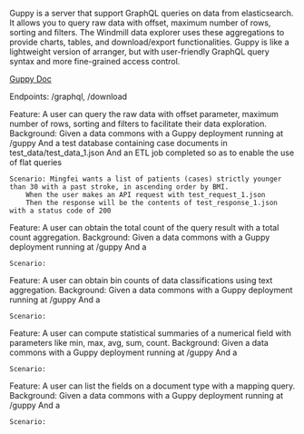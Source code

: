 Guppy is a server that support GraphQL queries on data from elasticsearch. 
It allows you to query raw data with offset, maximum number of rows, sorting and filters. The Windmill data explorer uses these aggregations to provide charts, tables, and download/export functionalities.
Guppy is like a lightweight version of arranger, but with user-friendly GraphQL query syntax and more fine-grained access control. 

[Guppy Doc](https://github.com/uc-cdis/guppy/blob/master/doc/queries.md)

Endpoints: /graphql, /download

Feature: A user can query the raw data with offset parameter, maximum number of rows, sorting and filters to facilitate their data exploration.
	Background:
		Given a data commons with a Guppy deployment running at /guppy
		And a test database containing case documents in test_data/test_data_1.json
		And an ETL job completed so as to enable the use of flat queries

	Scenario: Mingfei wants a list of patients (cases) strictly younger than 30 with a past stroke, in ascending order by BMI.
		When the user makes an API request with test_request_1.json
		Then the response will be the contents of test_response_1.json with a status code of 200

Feature: A user can obtain the total count of the query result with a total count aggregation.
	Background:
		Given a data commons with a Guppy deployment running at /guppy
		And a 

	Scenario: 

Feature: A user can obtain bin counts of data classifications using text aggregation.
	Background:
		Given a data commons with a Guppy deployment running at /guppy
		And a 

	Scenario: 

Feature: A user can compute statistical summaries of a numerical field with parameters like min, max, avg, sum, count. 
	Background:
		Given a data commons with a Guppy deployment running at /guppy
		And a 

	Scenario: 

Feature: A user can list the fields on a document type with a mapping query.
	Background:
		Given a data commons with a Guppy deployment running at /guppy
		And a 

	Scenario: 